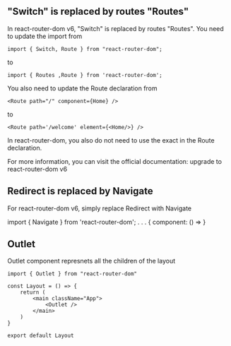 ## "Switch" is replaced by routes "Routes"
In react-router-dom v6, "Switch" is replaced by routes "Routes". 
You need to update the import from
```
import { Switch, Route } from "react-router-dom";
```
to
```
import { Routes ,Route } from 'react-router-dom';
```
You also need to update the Route declaration from
```
<Route path="/" component={Home} />
```
to
```
<Route path='/welcome' element={<Home/>} />
```

In react-router-dom, you also do not need to use the exact in the Route declaration.

For more information, you can visit the official documentation: upgrade to react-router-dom v6

## Redirect is replaced by Navigate

For react-router-dom v6, simply replace Redirect with Navigate

import { Navigate } from 'react-router-dom';
.
.
.
{ component: () => <Navigate to="/404" /> }


## Outlet 

Outlet component represnets all the children of the layout
```
import { Outlet } from "react-router-dom"

const Layout = () => {
    return (
        <main className="App">
            <Outlet />
        </main>
    )
}

export default Layout
```
